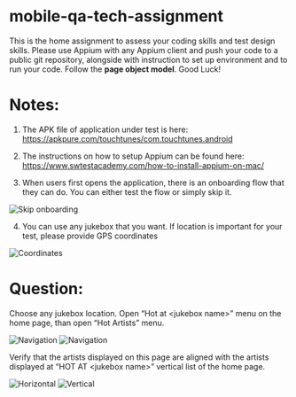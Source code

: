 # mobile-qa-tech-assignment

This is the home assignment to assess your coding skills and test design skills. Please use Appium with any Appium client and push your code to a public git repository, alongside with instruction to set up environment and to run your code. Follow the **page object model**. Good Luck!

# Notes:

1. The APK file of application under test is here: https://apkpure.com/touchtunes/com.touchtunes.android 

2. The instructions on how to setup Appium can be found here: https://www.swtestacademy.com/how-to-install-appium-on-mac/

3. When users first opens the application, there is an onboarding flow that they can do. You can either test the flow or simply skip it.

![Skip onboarding](assets/skip_onboarding.png)

4. You can use any jukebox that you want. If location is important for your test, please provide GPS coordinates 

![Coordinates](assets/coordinates.png) 

# Question:

Choose any jukebox location. Open “Hot at \<jukebox name\>” menu on the home page, than open “Hot Artists” menu. 

![Navigation](assets/navigation1.png)    ![Navigation](assets/navigation2.png)


Verify that the artists displayed on this page are aligned with the artists displayed at “HOT AT \<jukebox name\>” vertical list of the home page.

![Horizontal](assets/artist_horizontal_list.png)    ![Vertical](assets/artist_vertical_list.png)

